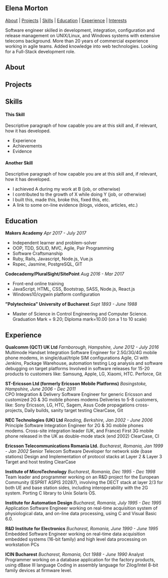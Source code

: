 ## Elena Morton

[About](#about) | [Projects](#projects) | [Skills](#skills) | [Education](#education) | [Experience](#experience) | [Interests](#interests)

Software engineer skilled in development, integration, configuration and release management on UNIX/Linux, and Windows systems with extensive telecoms background.
More than 20 years of commercial experience working in agile teams. Added knowledge into web technologies. Looking for a Full-Stack development role.

## About

## Projects


## Skills

#### This Skill

Descriptive paragraph of how capable you are at this skill and, if relevant, how it has developed.

- Experience
- Achievements
- Evidence

#### Another Skill

Descriptive paragraph of how capable you are at this skill and, if relevant, how it has developed.

- I achieved A during my work at B (job, or otherwise)
- I contributed to the growth of X while doing Y (job, or otherwise)
- I built this, made this, broke this, fixed this, etc.
- A link to some on-line evidence (blogs, videos, articles, etc.)

## Education

**Makers Academy** *Apr 2017 - July 2017*
- Independent learner and problem-solver
- OOP, TDD, SOLID, MVC, Agile, Pair Programming
- Software Craftsmanship
- Ruby, Rails, Javascript, Node.js, Vue.js
- Rspec, Jasmine, PostgreSQL, GIT

**Codecademy/PluralSight/SitePoint** *Aug 2016 - Mar 2017*
- Front-end online training
- JavaScript, HTML, CSS, Bootstrap, SASS, Node.js, React.js
- Windows10/cygwin platform configuration

**”Polytechnica” University of Bucharest** *Sept 1893 - June 1988*
- Master of Science in Control Engineering and Computer Science. Graduation Mark = 9.20; Diploma mark=10.00 (on a 1 to 10 scale)

## Experience

**Qualcomm (QCT) UK Ltd** *Farnborough, Hampshire, June 2012 - July 2016*    
Multimode Handset Integration Software Engineer for 2.5G/3G/4G mobile phone modems, in single/dual/triple SIM configurations
Agile, CI with Jenkins, Package Warehouse, automation testing
Log analysis and software debugging on target platforms
Involved in software releases for 15-20 products to customers like: Samsung, Apple, LG, Xiaomi, HTC.
Perforce, Git

**ST-Ericsson Ltd (formerly Ericsson Mobile Platforms)** *Basingstoke, Hampshire, June 2006 - Dec 2011*   
CPO Integration & Delivery Software Engineer for generic Ericsson and customized 2G & 3G mobile phones modems
Deliveries to 5-8 customers, like: Sony Ericsson, LG, HTC, Sagem, Asus
Code propagations cross-projects, Daily builds, sanity target testing
ClearCase, Git

**NEC Technologies (UK) Ltd** *Reading, Berkshire, Jan 2002 - June 2006*
Principle Software Integration Engineer for 2G & 3G mobile phones modems.
Cross-site integration leader (UK, and France)
First 3G mobile phone released in the UK as double-mode stack (end 2002)
ClearCase, CI

**Ericsson Telecommunications Romania Ltd.** *Bucharest, Romania, Jan 1999 - Jan 2002*
Senior Telecom Software Developer for network side (base stations)
Design and Implementation of protocol stacks at Layer 2 & Layer 3
Target and host testing
ClearCase

**Institute of MicroTechnology** *Bucharest, Romania, Dec 1995 - Dec 1998*
Team leader and programmer working on an R&D project for the European Community (ESPRIT ASPIS 20287), involving the DECT stack at layer 2/3 for both UE and base station sides, including interoperability with the 2G system.
Porting C library to Unix Solaris OS.

**Institute for Automation Design** *Bucharest, Romania, July 1995 - Dec 1995*
Application Software Engineer working on real-time acquisition system of physiological data, and on-line data processing, using C and Visual Basic 6.0.

**R&D Institute for Electronics** *Bucharest, Romania, June 1990 - June 1995*
Embedded Software Engineer working on real-time data acquisition embedded systems (16-bit family) and high level data processing on workstation PCs

**ICIN Bucharest** *Bucharest, Romania, Oct 1988 - June 1990*
Analyst Programmer working on a database application for the factory products, using dBase III language
Coding in assembly language for Zilog/Intel 8-bit family devices at firmware level.
